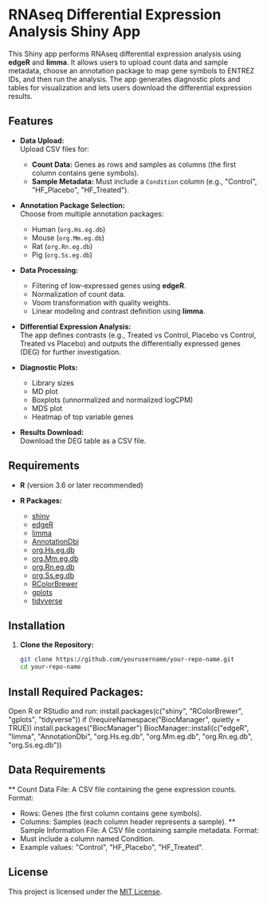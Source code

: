 # RNAseq Differential Expression Analysis Shiny App

This Shiny app performs RNAseq differential expression analysis using **edgeR** and **limma**. It allows users to upload count data and sample metadata, choose an annotation package to map gene symbols to ENTREZ IDs, and then run the analysis. The app generates diagnostic plots and tables for visualization and lets users download the differential expression results.

## Features

- **Data Upload:**  
  Upload CSV files for:
  - **Count Data:** Genes as rows and samples as columns (the first column contains gene symbols).
  - **Sample Metadata:** Must include a `Condition` column (e.g., "Control", "HF_Placebo", "HF_Treated").

- **Annotation Package Selection:**  
  Choose from multiple annotation packages:
  - Human (`org.Hs.eg.db`)
  - Mouse (`org.Mm.eg.db`)
  - Rat (`org.Rn.eg.db`)
  - Pig (`org.Ss.eg.db`)

- **Data Processing:**  
  - Filtering of low-expressed genes using **edgeR**.
  - Normalization of count data.
  - Voom transformation with quality weights.
  - Linear modeling and contrast definition using **limma**.

- **Differential Expression Analysis:**  
  The app defines contrasts (e.g., Treated vs Control, Placebo vs Control, Treated vs Placebo) and outputs the differentially expressed genes (DEG) for further investigation.

- **Diagnostic Plots:**  
  - Library sizes
  - MD plot
  - Boxplots (unnormalized and normalized logCPM)
  - MDS plot
  - Heatmap of top variable genes

- **Results Download:**  
  Download the DEG table as a CSV file.

## Requirements

- **R** (version 3.6 or later recommended)

- **R Packages:**
  - [shiny](https://cran.r-project.org/package=shiny)
  - [edgeR](https://bioconductor.org/packages/edgeR/)
  - [limma](https://bioconductor.org/packages/limma/)
  - [AnnotationDbi](https://bioconductor.org/packages/AnnotationDbi/)
  - [org.Hs.eg.db](https://bioconductor.org/packages/org.Hs.eg.db/)
  - [org.Mm.eg.db](https://bioconductor.org/packages/org.Mm.eg.db/)
  - [org.Rn.eg.db](https://bioconductor.org/packages/org.Rn.eg.db/)
  - [org.Ss.eg.db](https://bioconductor.org/packages/org.Ss.eg.db/)
  - [RColorBrewer](https://cran.r-project.org/package=RColorBrewer)
  - [gplots](https://cran.r-project.org/package=gplots)
  - [tidyverse](https://www.tidyverse.org/)

## Installation

1. **Clone the Repository:**

   ```bash
   git clone https://github.com/yourusername/your-repo-name.git
   cd your-repo-name

## Install Required Packages:
Open R or RStudio and run:
install.packages(c("shiny", "RColorBrewer", "gplots", "tidyverse"))
if (!requireNamespace("BiocManager", quietly = TRUE))
    install.packages("BiocManager")
BiocManager::install(c("edgeR", "limma", "AnnotationDbi", 
                         "org.Hs.eg.db", "org.Mm.eg.db", 
                         "org.Rn.eg.db", "org.Ss.eg.db"))
## Data Requirements
** Count Data File:
A CSV file containing the gene expression counts.
Format:

- Rows: Genes (the first column contains gene symbols).
- Columns: Samples (each column header represents a sample).
** Sample Information File:
A CSV file containing sample metadata.
Format:
- Must include a column named Condition.
- Example values: "Control", "HF_Placebo", "HF_Treated".
## License
This project is licensed under the [MIT License](https://opensource.org/license/mit). 


